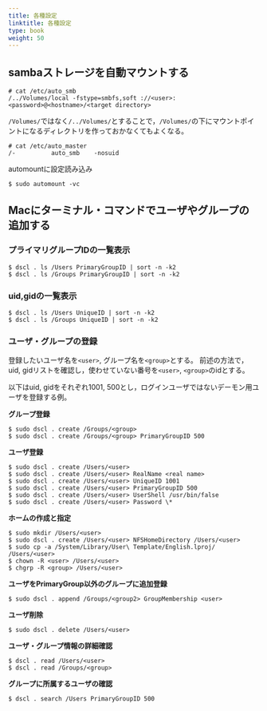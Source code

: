 ```yaml
---
title: 各種設定
linktitle: 各種設定
type: book
weight: 50
---
```



## sambaストレージを自動マウントする

```
# cat /etc/auto_smb
/../Volumes/local -fstype=smbfs,soft ://<user>:<password>@<hostname>/<target directory> 
```
`/Volumes/`ではなく`/../Volumes/`とすることで，`/Volumes/`の下にマウントポイントになるディレクトリを作っておかなくてもよくなる。

```
# cat /etc/auto_master
/-			auto_smb	-nosuid
```
automountに設定読み込み
```
$ sudo automount -vc
```


## Macにターミナル・コマンドでユーザやグループの追加する


### プライマリグループIDの一覧表示
```
$ dscl . ls /Users PrimaryGroupID | sort -n -k2
$ dscl . ls /Groups PrimaryGroupID | sort -n -k2
```

### uid,gidの一覧表示

```
$ dscl . ls /Users UniqueID | sort -n -k2
$ dscl . ls /Groups UniqueID | sort -n -k2
```

### ユーザ・グループの登録

登録したいユーザ名を`<user>`, グループ名を`<group>`とする。
前述の方法で，uid, gidリストを確認し，使わせていない番号を`<user>`, `<group>`のidとする。

以下はuid, gidをそれぞれ1001, 500とし，ログインユーザではないデーモン用ユーザを登録する例。

**グループ登録**
```
$ sudo dscl . create /Groups/<group>
$ sudo dscl . create /Groups/<group> PrimaryGroupID 500
```

**ユーザ登録**
```
$ sudo dscl . create /Users/<user>
$ sudo dscl . create /Users/<user> RealName <real name>
$ sudo dscl . create /Users/<user> UniqueID 1001
$ sudo dscl . create /Users/<user> PrimaryGroupID 500
$ sudo dscl . create /Users/<user> UserShell /usr/bin/false
$ sudo dscl . create /Users/<user> Password \*
```

**ホームの作成と指定**
```
$ sudo mkdir /Users/<user>
$ sudo dscl . create /Users/<user> NFSHomeDirectory /Users/<user>
$ sudo cp -a /System/Library/User\ Template/English.lproj/ /Users/<user>
$ chown -R <user> /Users/<user>
$ chgrp -R <group> /Users/<user>
```

**ユーザをPrimaryGroup以外のグループに追加登録**
```
$ sudo dscl . append /Groups/<group2> GroupMembership <user>
```

**ユーザ削除**
```
$ sudo dscl . delete /Users/<user>
```

**ユーザ・グループ情報の詳細確認**
```
$ dscl . read /Users/<user>
$ dscl . read /Groups/<group>
```

**グループに所属するユーザの確認**
```
$ dscl . search /Users PrimaryGroupID 500
```